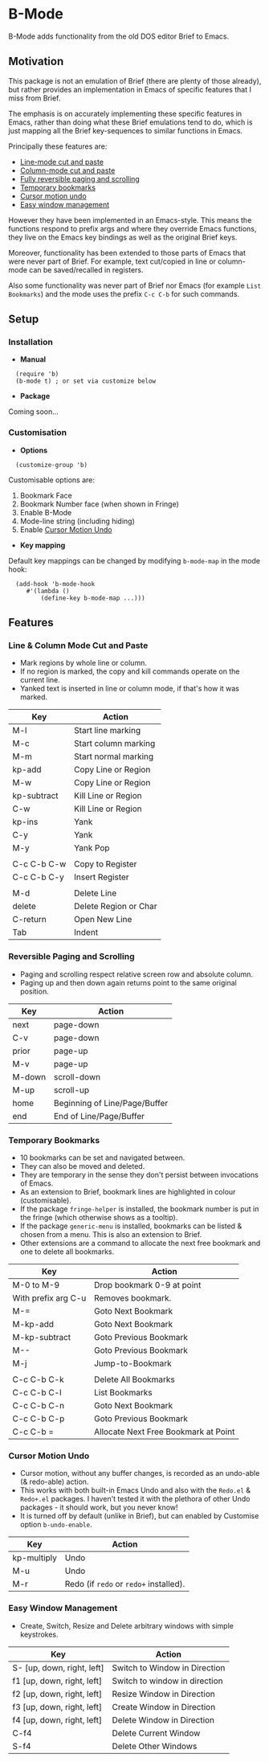 # B-Mode

B-Mode adds functionality from the old DOS editor Brief to Emacs.

## Motivation

This package is not an emulation of Brief (there are plenty of
those already), but rather provides an implementation in Emacs of specific
features that I miss from Brief. 

The emphasis is on accurately implementing these specific features in
Emacs, rather than doing what these Brief emulations tend to do, which
is just mapping all the Brief key-sequences to similar functions in
Emacs.

Principally these features are:

* [Line-mode cut and paste](#markdown-header-line-column-mode-cut-and-paste)
* [Column-mode cut and paste](#markdown-header-line-column-mode-cut-and-paste)
* [Fully reversible paging and scrolling](#markdown-header-reversible-paging-and-scrolling)
* [Temporary bookmarks](#markdown-header-temporary-bookmarks)
* [Cursor motion undo](#markdown-header-cursor-motion-undo)
* [Easy window management](#markdown-header-easy-window-management)

However they have been implemented in an Emacs-style. This means the
functions respond to prefix args and where they override Emacs
functions, they live on the Emacs key bindings as well as the original
Brief keys.

Moreover, functionality has been extended to those parts of Emacs
that were never part of Brief.  For example, text cut/copied in
line or column-mode can be saved/recalled in registers.

Also some functionality was never part of Brief nor Emacs (for example
`List Bookmarks`) and the mode uses the prefix `C-c C-b` for such commands.

## Setup

### Installation

* **Manual**

```emacs-lisp
  (require 'b)
  (b-mode t) ; or set via customize below
```

* **Package** 

Coming soon...

### Customisation
* **Options**

```emacs-lisp
  (customize-group 'b)
```

Customisable options are:

1. Bookmark Face
2. Bookmark Number face (when shown in Fringe)
3. Enable B-Mode
4. Mode-line string (including hiding)
5. Enable [Cursor Motion Undo](#markdown-header-cursor-motion-undo)

* **Key mapping**
 
 Default key mappings can be changed by modifying `b-mode-map` in the mode hook:
  
```emacs-lisp
  (add-hook 'b-mode-hook
     #'(lambda ()
         (define-key b-mode-map ...)))
```

## Features

### Line & Column Mode Cut and Paste

* Mark regions by whole line or column.
* If no region is marked, the copy and kill commands operate on the
current line.
* Yanked text is inserted in line or column mode, if that's how it was
marked.

| Key         | Action                        |
|-------------|-------------------------------|
| M-l         | Start line marking            |
| M-c         | Start column marking          |
| M-m         | Start normal marking          |
| kp-add      | Copy Line or Region           |
| M-w         | Copy Line or Region           |
| kp-subtract | Kill Line or Region           |
| C-w         | Kill Line or Region           |
| kp-ins      | Yank                          |
| C-y         | Yank                          |
| M-y         | Yank Pop                      |
|             |                               |
| C-c C-b C-w | Copy to Register              |
| C-c C-b C-y | Insert Register               |
|             |                               |
| M-d         | Delete Line                   |
| delete      | Delete Region or Char         |
| C-return    | Open New Line                 |
| Tab         | Indent                        |

### Reversible Paging and Scrolling

* Paging and scrolling respect relative screen row and absolute column.
* Paging up and then down again returns point to the same original position.

| Key    | Action                        |
|--------|-------------------------------|
| next   | page-down                     |
| C-v    | page-down                     |
| prior  | page-up                       |
| M-v    | page-up                       |
| M-down | scroll-down                   |
| M-up   | scroll-up                     |
| home   | Beginning of Line/Page/Buffer |
| end    | End of Line/Page/Buffer       |

### Temporary Bookmarks

* 10 bookmarks can be set and navigated between. 
* They can also be moved and deleted.
* They are temporary in the sense they don't persist between
invocations of Emacs.
* As an extension to Brief, bookmark lines are highlighted in colour
 (customisable).
* If the package `fringe-helper` is installed, the bookmark number is
 put in the fringe (which otherwise shows as a tooltip).
* If the package `generic-menu` is installed, bookmarks can be listed
 & chosen from a menu. This is also an extension to Brief.
* Other extensions are a command to allocate the next free bookmark
  and one to delete all bookmarks.

| Key                 | Action                               |
|---------------------|--------------------------------------|
| M-0 to M-9          | Drop bookmark 0-9 at point           |
| With prefix arg C-u | Removes bookmark.                    |
| M-=                 | Goto Next Bookmark                   |
| M-kp-add            | Goto Next Bookmark                   |
| M-kp-subtract       | Goto Previous Bookmark               |
| M--                 | Goto Previous Bookmark               |
| M-j                 | Jump-to-Bookmark                     |
|                     |                                      |
| C-c C-b C-k         | Delete All Bookmarks                 |
| C-c C-b C-l         | List Bookmarks                       |
| C-c C-b C-n         | Goto Next Bookmark                   |
| C-c C-b C-p         | Goto Previous Bookmark               |
| C-c C-b =           | Allocate Next Free Bookmark at Point |

### Cursor Motion Undo

* Cursor motion, without any buffer changes, is recorded as an
undo-able (& redo-able) action.
* This works with both built-in Emacs Undo and also with the `Redo.el`
& `Redo+.el` packages. I haven't tested it with the plethora of other Undo
packages - it should work, but you never know!
* It is turned off by default (unlike in Brief), but can enabled by Customise
option `b-undo-enable`.

| Key         | Action                                 |
|-------------|----------------------------------------|
| kp-multiply | Undo                                   |
| M-u         | Undo                                   |
| M-r         | Redo (if `redo` or `redo+` installed). |

### Easy Window Management

* Create, Switch, Resize and Delete arbitrary windows with simple
  keystrokes.

| Key                        | Action                        |
|----------------------------|-------------------------------|
| S- [up, down, right, left] | Switch to Window in Direction |
| f1 [up, down, right, left] | Switch to window in direction |
| f2 [up, down, right, left] | Resize Window in Direction    |
| f3 [up, down, right, left] | Create Window in Direction    |
| f4 [up, down, right, left] | Delete Window in Direction    |
| C-f4                       | Delete Current Window         |
| S-f4                       | Delete Other Windows          |
